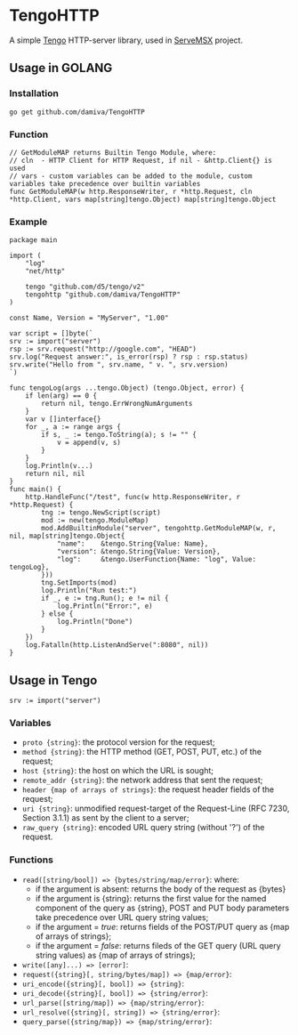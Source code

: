 # TengoHTTP
A simple [Tengo](https://github.com/d5/tengo) HTTP-server library, used in [ServeMSX](https://github.com/damiva/ServeMSX) project.
## Usage in GOLANG
### Installation
```
go get github.com/damiva/TengoHTTP
```
### Function
```golang
// GetModuleMAP returns Builtin Tengo Module, where:
// cln  - HTTP Client for HTTP Request, if nil - &http.Client{} is used
// vars - custom variables can be added to the module, custom variables take precedence over builtin variables
func GetModuleMAP(w http.ResponseWriter, r *http.Request, cln *http.Client, vars map[string]tengo.Object) map[string]tengo.Object
```
### Example
```golang
package main

import (
	"log"
	"net/http"

	tengo "github.com/d5/tengo/v2"
	tengohttp "github.com/damiva/TengoHTTP"
)

const Name, Version = "MyServer", "1.00"

var script = []byte(`
srv := import("server")
rsp := srv.request("http://google.com", "HEAD")
srv.log("Request answer:", is_error(rsp) ? rsp : rsp.status)
srv.write("Hello from ", srv.name, " v. ", srv.version)
`)

func tengoLog(args ...tengo.Object) (tengo.Object, error) {
	if len(arg) == 0 {
		return nil, tengo.ErrWrongNumArguments
	}
	var v []interface{}
	for _, a := range args {
		if s, _ := tengo.ToString(a); s != "" {
			v = append(v, s)
		}
	}
	log.Println(v...)
	return nil, nil
}
func main() {
	http.HandleFunc("/test", func(w http.ResponseWriter, r *http.Request) {
		tng := tengo.NewScript(script)
		mod := new(tengo.ModuleMap)
		mod.AddBuiltinModule("server", tengohttp.GetModuleMAP(w, r, nil, map[string]tengo.Object{
			"name":    &tengo.String{Value: Name},
			"version": &tengo.String{Value: Version},
			"log":     &tengo.UserFunction{Name: "log", Value: tengoLog},
		}))
		tng.SetImports(mod)
		log.Println("Run test:")
		if _, e := tng.Run(); e != nil {
			log.Println("Error:", e)
		} else {
			log.Println("Done")
		}
	})
	log.Fatalln(http.ListenAndServe(":8080", nil))
}
```
## Usage in Tengo
```golang
srv := import("server")
```
### Variables
- `proto {string}`: the protocol version for the request;
- `method {string}`: the HTTP method (GET, POST, PUT, etc.) of the request;
- `host {string}`: the host on which the URL is sought;
- `remote_addr {string}`: the network address that sent the request;
- `header {map of arrays of strings}`: the request header fields of the request;
- `uri {string}`: unmodified request-target of the Request-Line (RFC 7230, Section 3.1.1) as sent by the client to a server;
- `raw_query {string}`: encoded URL query string (without '?') of the request.

### Functions
- `read([string/bool]) => {bytes/string/map/error}`: where:
	- if the argument is absent: returns the body of the request as {bytes}
	- if the argument is {string}: returns the first value for the named component of the query as {string}, POST and PUT body parameters take precedence over URL query string values;
	- if the argument = *true*: returns fields of the POST/PUT query as {map of arrays of strings};
	- if the argument = *false*: returns fileds of the GET query (URL query string values) as {map of arrays of strings};
- `write([any]...) => [error]`:
- `request({string}[, string/bytes/map]) => {map/error}`:
- `uri_encode({string}[, bool]) => {string}`:
- `uri_decode({string}[, bool]) => {string/error}`:
- `url_parse([string/map]) => {map/string/error}`:
- `url_resolve({string}[, string]) => {string/error}`:
- `query_parse({string/map}) => {map/string/error}`:

